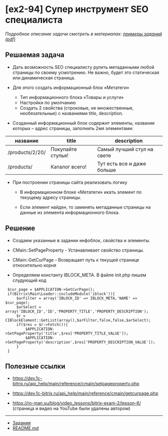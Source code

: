 # [ex2-94] Супер инструмент SEO специалиста

*Подробное описание задачи смотреть в материалах: [примеры заданий (pdf)](../pubinfo/Ex2AllType.pdf)*

## Решаемая задача

* Дать возможность SEO специалисту рулить метаданными любой страницы по своему усмотрению. Не важно, будет это статическая или динамическая страница.

* Для этого создать информационный блок «Метатеги»
    * Тип информационного блока «Товары и услуги»
    * Настройки по умолчанию
    * Создать 2 свойства (строковые, не множественные, необязательные) с названиями title, description.
    
* Созданный информационный блок содержит элементы, названия которых – адрес страницы, заполнить 2мя элементами:

| название | title | description |
| ----- | ----- | ----- |
| /products/2/20/ | Покупайте стулья! | Самый лучший стул на свете |
| /products/ | Каталог всего! | Тут есть все и даже больше |

* При построении страницы сайта реализовать логику

    * В информационном блоке «Метатеги» икать элемент по текущему адресу страницы.
    
    * Если элемент найден, то заменять метаданные страницы на данные из элемента информационного блока.

## Решение

* Создаем указанные в задании инфоблок, свойства и элементы.

* CMain::SetPageProperty - Устанавливает свойство страницы.

* CMain::GetCurPage - Возвращает путь к текущей странице относительно корня

* Определяем константу IBLOCK_META. В файле init.php пишем слудующий код

```
 $cur_page = $APPLICATION->GetCurPage();
 if(Bitrix\Main\Loader::includeModule('iblock')){
     $arFilter = array('IBLOCK_ID' => IBLOCK_META,'NAME' => $cur_page);
     $arSelect = array('IBLOCK_ID','ID','PROPERTY_TITLE','PROPERTY_DESCRIPTION');
     $r = CIBlockElement::GetList(array(),$arFilter,false,false,$arSelect);
     if($res = $r->Fetch()){
         $APPLICATION->SetPageProperty('title',$res['PROPERTY_TITLE_VALUE']);
         $APPLICATION->SetPageProperty('description',$res['PROPERTY_DESCRIPTION_VALUE']);
     }
 }
```    

## Полезные ссылки

* https://dev.1c-bitrix.ru/api_help/main/reference/cmain/setpageproperty.php
* https://dev.1c-bitrix.ru/api_help/main/reference/cmain/getcurpage.php

* https://ro-man.su/blog/video_lessons/bitrix-exam-2/lesson-6/ (страница и видео на YouTube были удалены автором)

____
* [Задания](tasks.md)
* [README.md](../../README.md)